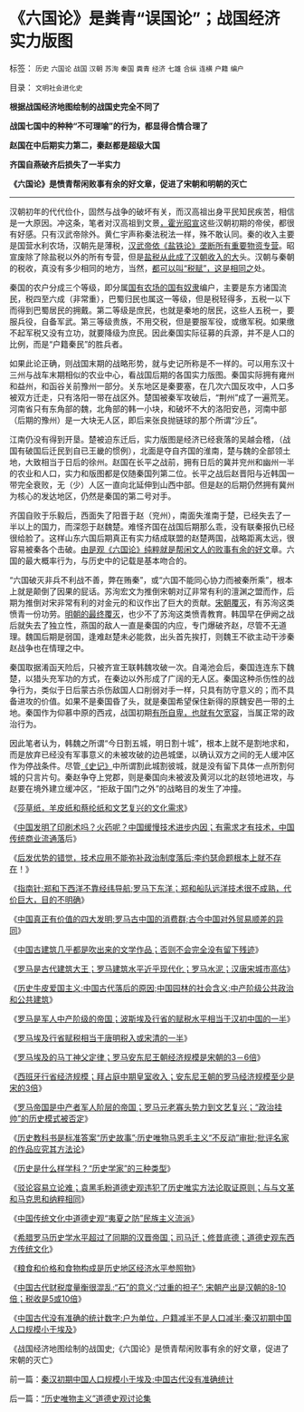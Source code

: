 # 《六国论》是粪青“误国论”；战国经济实力版图

标签： `历史` `六国论` `战国` `汉朝` `苏洵` `秦国` `粪青` `经济` `七雄` `合纵` `连横` `户籍` `编户` 

目录： `文明社会进化史`

**根据战国经济地图绘制的战国史完全不同了**

**战国七国中的种种“不可理喻”的行为，都显得合情合理了**

**赵国在中后期实力第二，秦赵都是超级大国**

**齐国自燕破齐后损失了一半实力**

**《六国论》是愤青帮闲败事有余的好文章，促进了宋朝和明朝的灭亡**

****

汉朝初年的代代俭仆，固然与战争的破坏有关，而汉高祖出身平民知民疾苦，相信是一大原因。冲这条，笔者对汉高祖到文景[，霍光昭宣](../../../2009/2/12/西汉经济危机中的汉昭帝霍光新政.md)这些汉朝初期的帝侯，都很有好感。只有汉武帝除外。黄仁宇声称秦法税法一样，殊不敢认同。秦的收入主要是国营水利农场，汉朝先是薄税，[汉武帝依《盐铁论》垄断所有重要物资专营](../../../2007/10/1/从《盐铁论》谈起中国人的私有财产原罪感.md)。昭宣废除了除盐税以外的所有专营，但是[盐税从此成了汉朝收入的大](../../../2009/12/4/讲政治的货币和要讲政治的私有财产.md)头。汉朝与秦朝的税收，真没有多少相同的地方，当然，[都可以叫“税赋”，这是相同之](../../../2008/9/9/中国古代盐税经验在A股和房地产市场上的成功运用.md)处。



秦国的农户分成三个等级，即分属[国有农场的国有奴隶](../../../2009/12/8/奴隶社会中的财富衡量标准.md)编户，主要是东方诸国流民，税四至六成（非常重），巴蜀归民也属这一等级，但是税轻得多，五税一以下而得到巴蜀居民的拥戴。第二等级是庶民，也就是秦地的居民，这些人五税一，要服兵役，自备军武。第三等级贵族，不用交税，但是要服军役，或缴军税。如果缴不起军税又没有立功，就要降级为庶民。因此秦国实际征募的兵源，并不是人口的比例，而是“户籍秦民”的胜兵者。

如果此论正确，则战国末期的战略形势，就与史记所称是不一样的。可以用东汉十三州与战车末期相似的农业中心，看战国后期的各国实力版图。秦国实际拥有雍州和益州，和函谷关前豫州一部分。关东地区是秦要塞，在几次六国反攻中，人口多被双方迁走，只有洛阳一带在战区外。楚国被秦军攻破后，“荆州”成了一遍荒芜。河南省只有东角部的魏，北角部的韩一小块，和破坏不大的洛阳安邑，河南中部（后期的豫州）是一大块无人区，即后来张良抛链球的那个所谓“沙丘”。

江南仍没有得到开垦。楚被迫东迁后，实力版图是经济已经衰落的吴越会稽，（战国有破国后迁民到自已王畿的惯例），北面是夺自齐国的淮南，楚与魏的全部领土地，大致相当于日后的徐州。赵国在长平之战前，拥有日后的冀并兖州和幽州一半的农业和人口，实力和版图都是仅随秦国列第二位。长平之战后赵晋阳与近韩国一带完全衰败，无（少）人区一直向北延伸到山西中部。但是赵的后期仍然拥有冀州为核心的发达地区，仍然是秦国的第二号对手。

齐国自败于乐毅后，西面失了阳晋于赵（兖州），南面失淮南于楚，已经失去了一半以上的国力，而深怨于赵魏楚。难怪齐国在战国后期那么乖，没有联秦报仇已经很给脸了。这样山东六国后期真正有实力结成联盟的赵楚两国，战略距离太远，很容易被秦各个击破。[由是观《六国论》纯粹就是帮闲文人的败事有余的好文](../../../2008/11/10/爱国，并不是做个廉价愤青喊打喊杀.md)章。六国的最大概率行为，与历史中的记载是基本吻合的。

“六国破灭非兵不利战不善，弊在贿秦”，或“六国不能同心协力而被秦所乘”，根本上就是颠倒了因果的屁话。苏洵宏文为推倒宋朝对辽非常有利的澶渊之盟而作，后期为推倒对宋非常有利的对金元的和议作出了巨大的贡献。[宋朝覆灭](../../../2008/11/30/简析宋朝败亡的原因.md)，有苏洵这类愤青一份功劳。[明朝的最终覆灭](../../../2008/10/26/明朝必亡！冤杀袁崇焕，也只是小事一桩.md)，也少不了苏洵这类愤青教育。韩国早在伊阙之战后就失去了独立性，燕国的敌人一直是秦国的内应，专门爆破齐赵，尽管不无道理。魏国后期是弱国，逢难赵楚未必能救，出头首先挨打，则魏王不欲主动干涉秦赵战争也在情理之中。

秦国取据淆函天险后，只被齐宣王联韩魏攻破一次。自渑池会后，秦国连连东下魏楚，以猎头充军功的方式，在秦边以外形成了广阔的无人区。秦国这种杀伤性的战争行为，类似于日后蒙古杀伤敌国人口削弱对手一样，只具有防守意义的；而不具备进攻的价值。如果不是秦国昏了头，就是秦国希望保住新得的原魏安邑一带的土地。秦国作为仰慕中原的西戎，战国初期[有所自卑，也就有欠宽容](../../../2010/5/22/仁者无敌话宽容，伊斯兰和阿拉伯帝国.md)，当属正常的政治行为。

因此笔者认为，韩魏之所谓“今日割五城，明日割十城”，根本上就不是割地求和，而是放弃已经没有军事意义的未被攻破的边邑城堡，以确认双方之间的无人缓冲区作为停战条件。尽管[《史记》](../../../2010/6/4/道德史观是东西方传统文化的共同之处.md)中所谓割此城割彼城，就是没有留下具体一点所割何城的只言片句。秦赵争夺上党郡，则是秦国向未被波及黄河以北的赵领地进攻，与赵要在境外建立缓冲区，“拒敌于国门之外”的战略目的发生了冲撞。

《[莎草纸，羊皮纸和蔡纶纸和文艺复兴的文化需求](../../../2010/5/31/中国发明了纸吗？.md)》

《[中国发明了印刷术吗？火药呢？中国缓慢技术进步内因；有需求才有技术，中国传统商业流通落](http://cid-36d976e82bb7123d.spaces.live.com/blog/cns%2136D976E82BB7123D%211327.entry)后》

《[后发优势的错觉，技术应用不能弥补政治制度落后;李约瑟命题根本上就不存在](../../../2010/5/31/中国历史上从来没有领先过.md)！》

《[指南针;郑和下西洋不靠经纬导航;罗马下东洋；郑和船队远洋技术很不成熟，代价巨大，目的不明确](../../../2010/5/31/指南针？罗马下东洋远远超过郑和下西洋！.md)》

《[中国真正有价值的四大发明;罗马古中国的消费群;古今中国对外贸易顺差的异同](../../../2010/5/31/中国真正有价值的四大发明.md)》

《[中国古建筑几乎都是吹出来的文学作品；否则不会完全没有留下残迹](../../../2010/6/2/中国古建筑吹出来的牛皮文学吗？.md)》

《[罗马是古代建筑大王；罗马建筑水平近乎现代化；罗马水泥；汉唐宋城市高估](../../../2010/6/2/罗马建筑水平近乎现代化;罗马是古代建筑大王.md)》

《[历史牛皮爱国主义;中国古代落后的原因;中国园林的社会含义;中产阶级公共政治和公共建筑](../../../2010/6/2/中国古代建筑技术落后的原因;牛皮爱国主义有用吗？.md)》

《[罗马是军人中产阶级的帝国；波斯埃及行省的赋税水平相当于汉初中国的一半](../../../2010/6/3/波斯埃及行省税水平相当于汉初一半.md)》

《[罗马埃及行省赋税相当于唐明税入或宋清的一半](../../../2010/6/3/罗马埃及行省赋税相当于唐明税入或宋清的一半.md)》

《[罗马埃及的马丁神父定律；罗马安东尼王朝经济规模是宋朝的3－6倍](../../../2010/6/3/罗马安东尼王朝经济规模是宋朝的3－6倍.md)》

《[西班牙行省经济规模；拜占庭中期皇室收入；安东尼王朝的罗马经济规模至少是宋的3倍](../../../2010/6/3/西班牙行省和拜占庭皇室与宋朝和清朝的税收比较.md)》

《[罗马帝国是中产者军人阶层的帝国；罗马元老寡头势力到文艺复兴；“政治挂帅”的历史模式被否定](../../../2010/6/3/罗马元老院富豪和中产者阶层.md)》

《[历史教科书是标准答案“历史故事”;历史唯物马恩毛主义“不反动”审批;批评名家的作品应究其方法论](../../../2010/6/2/历史教科书是有标准答案的“历史故事”.md)》

《[历史是什么样学科？“历史学家”的三种类型](../../../2010/6/2/历史是什么样学科？“历史学家”的三种类型.md)》

《[驳论容易立论难；袁黑毛粉道德史观违犯了历史唯实方法论取证原则；与与文革和马克思和纳粹相同](../../../2010/6/2/历史意识形态，驳论容易立论难.md)》

《[中国传统文化中道德史观“夷夏之防”民族主义流派](../../../2010/6/2/道德史观“夷夏之防”历史民族主义流派.md)》

《[希腊罗马历史学水平超过了同期的汉晋帝国；司马迁；修昔底德；道德史观东西方传统文化](../../../2010/6/4/道德史观是东西方传统文化的共同之处.md)》

《[粮食和价格和食物构成是历史地区经济水平参照物](../../../2010/6/4/粮食和价格是历史经济水平的参照物.md)》

《[中国古代财税度量衡很混乱;“石”的意义;“过重的担子”;
宋朝产出是汉朝的8-10倍；税收是5或10倍](../../../2010/6/4/中国古代财税度量衡很混乱;“石”的意义.md)》

《[中国古代没有准确的统计数字;户为单位，户籍减半不是人口减半;秦汉初期中国人口规模小于埃及](../../../2010/6/4/秦汉初期中国人口规模小于埃及;中国古代没有准确统计.md)》

《战国经济地图绘制的战国史;《六国论》是愤青帮闲败事有余的好文章，促进了宋朝的灭亡》

前一篇：[秦汉初期中国人口规模小于埃及;中国古代没有准确统计](../../../2010/6/4/秦汉初期中国人口规模小于埃及;中国古代没有准确统计.md)

后一篇：[“历史唯物主义”道德史观讨论集](../../../2010/6/6/“历史唯物主义”道德史观讨论集.md)